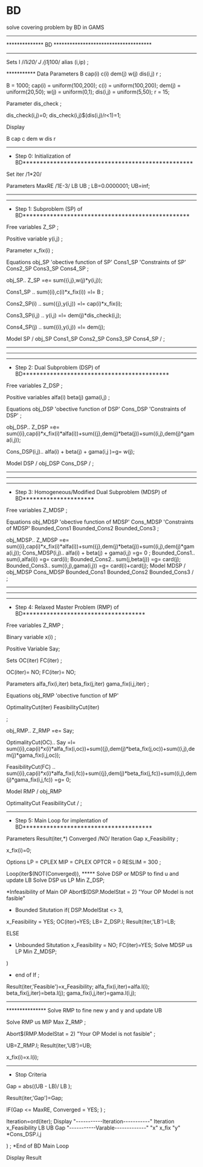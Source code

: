 # BD
solve covering problem by BD in GAMS
********************************************************
************** BD  *************************************
********************************************************

Sets
I /i1*i20/
J /j1*j100/
alias (i,ip)
;

*********** Data
Parameters
B
cap(i)
c(i)
dem(j)
w(j)
dis(i,j)
r
;

B        = 1000;
cap(i)   = uniform(100,200);
c(i)     = uniform(100,200);
dem(j)   = uniform(20,50);
w(j)     = uniform(0,1);
dis(i,j) = uniform(5,50);
r        = 15;

Parameter
dis_check
;

dis_check(i,j)=0;
dis_check(i,j)$(dis(i,j)/r<1)=1;

Display


B
cap
c
dem
w
dis
r

********************************************************************************
* Step 0: Initialization of BD**************************************************

Set iter /1*20/

Parameters
MaxRE   /1E-3/
LB
UB
;
LB=0.0000001;
UB=inf;

********************************************************************************

********************************************************************************
* Step 1: Subproblem (SP) of BD*************************************************

Free variables
Z_SP    ;

Positive variable
y(i,j) ;

Parameter
x_fix(i) ;

Equations
obj_SP       'obective function of SP'
Cons1_SP      'Constraints of SP'
Cons2_SP
Cons3_SP
Cons4_SP
;

obj_SP..         Z_SP =e= sum({i,j},w(j)*y(i,j));

Cons1_SP       ..  sum({i},c(i)*x_fix(i)) =l= B ;


Cons2_SP(i)    ..  sum({j},y(i,j)) =l= cap(i)*x_fix(i);


Cons3_SP(i,j)  ..  y(i,j) =l= dem(j)*dis_check(i,j);


Cons4_SP(j)    ..  sum({i},y(i,j)) =l= dem(j);
 


Model SP
/
obj_SP
Cons1_SP
Cons2_SP
Cons3_SP
Cons4_SP
/
;

********************************************************************************
********************************************************************************
********************************************************************************
* Step 2: Dual Subproblem (DSP) of BD*******************************************

Free variables
Z_DSP    ;

Positive variables
alfa(i)
beta(j)
gama(i,j) ;


Equations
obj_DSP       'obective function of DSP'
Cons_DSP      'Constraints of DSP'
;

obj_DSP..         Z_DSP =e=  sum({i},cap(i)*x_fix(i)*alfa(i))+sum({j},dem(j)*beta(j))+sum((i,j),dem(j)*gama(i,j));

Cons_DSP(i,j)..   alfa(i) + beta(j) + gama(i,j )=g= w(j);

Model DSP
/
obj_DSP
Cons_DSP
/
;
********************************************************************************
********************************************************************************
********************************************************************************
* Step 3: Homogeneous/Modified Dual Subproblem (MDSP) of BD*********************

Free variables
Z_MDSP    ;

Equations
obj_MDSP       'obective function of MDSP'
Cons_MDSP      'Constraints of MDSP'
Bounded_Cons1
Bounded_Cons2
Bounded_Cons3
;

obj_MDSP..         Z_MDSP =e=  sum({i},cap(i)*x_fix(i)*alfa(i))+sum({j},dem(j)*beta(j))+sum((i,j),dem(j)*gama(i,j));
Cons_MDSP(i,j)..     alfa(i) + beta(j) + gama(i,j) =g= 0 ;
Bounded_Cons1..    sum(i,alfa(i)) =g= card(i);
Bounded_Cons2..    sum(j,beta(j)) =g= card(j);
Bounded_Cons3..    sum((i,j),gama(i,j)) =g= card(i)+card(j);
Model MDSP
/
obj_MDSP
Cons_MDSP
Bounded_Cons1
Bounded_Cons2
Bounded_Cons3
/
;
********************************************************************************
********************************************************************************
********************************************************************************
* Step 4: Relaxed Master Problem (RMP) of BD************************************

Free variables
Z_RMP    ;

Binary variable
x(i)
;

Positive Variable Say;

Sets
OC(iter)
FC(iter)
;

OC(iter)= NO;
FC(iter)= NO;

Parameters
alfa_fix(i,iter)
beta_fix(j,iter)
gama_fix(i,j,iter)
;



Equations
obj_RMP       'obective function of MP'


OptimalityCut(iter)
FeasibilityCut(iter)

;

obj_RMP..                Z_RMP =e= Say;


OptimalityCut(OC)..      Say  =l= sum({i},cap(i)*x(i)*alfa_fix(i,oc))+sum({j},dem(j)*beta_fix(j,oc))+sum((i,j),dem(j)*gama_fix(i,j,oc));

FeasibilityCut(FC) ..   sum({i},cap(i)*x(i)*alfa_fix(i,fc))+sum({j},dem(j)*beta_fix(j,fc))+sum((i,j),dem(j)*gama_fix(i,j,fc)) =g= 0;


Model RMP
/
obj_RMP

OptimalityCut
FeasibilityCut
/
;
********************************************************************************
* Step 5: Main Loop for implentation of BD**************************************


Parameters
Result(iter,*)
Converged /NO/
Iteration
Gap
x_Feasibility
;

x_fix(i)=0;

Options
LP  =  CPLEX
MIP = CPLEX
OPTCR = 0
RESLIM = 300
;

Loop(iter$(NOT(Converged)),
***** Solve DSP or MDSP to find u and update LB
Solve DSP us LP Min Z_DSP;

*Infeasibility of Main OP
Abort$(DSP.ModelStat = 2) "Your OP Model is not fasible"

* Bounded Situtation
if( DSP.ModelStat <> 3,

x_Feasibility = YES;
OC(iter)=YES;
LB= Z_DSP.l;
Result(iter,'LB')=LB;

ELSE
* Unbounded Situtation
x_Feasibility = NO;
FC(iter)=YES;
Solve MDSP us LP Min Z_MDSP;

)
* end of If
;

Result(iter,'Feasible')=x_Feasibility;
alfa_fix(i,iter)=alfa.l(i);
beta_fix(j,iter)=beta.l(j);
gama_fix(i,j,iter)=gama.l(i,j);
************************************************
*************** Solve RMP to  fine new y and y and update UB

Solve RMP us MIP Max Z_RMP ;

Abort$(RMP.ModelStat = 2) "Your OP Model is not fasible" ;

UB=Z_RMP.l;
Result(iter,'UB')=UB;

x_fix(i)=x.l(i);
******************************************


* Stop Criteria

Gap = abs((UB - LB)/ LB );

Result(iter,'Gap')=Gap;

IF(Gap <= MaxRE,
Converged = YES;
)
;

Iteration=ord(iter);
Display
"-----------Iteration-----------"
Iteration
x_Feasibility
LB
UB
Gap
"-----------Varable-------------"
"x"
x_fix
"y"
*Cons_DSP.i,j

)
;
*End of BD Main Loop


Display
Result

